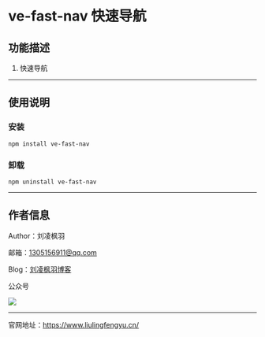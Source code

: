 # ve-fast-nav 快速导航

## 功能描述

1. 快速导航

---

## 使用说明

### 安装

```shell
npm install ve-fast-nav
```

### 卸载

```shell
npm uninstall ve-fast-nav
```

---

## 作者信息

Author：刘凌枫羽

邮箱：1305156911@qq.com

Blog：[刘凌枫羽博客](https://blog.csdn.net/qq_38036909?type=blog)

公众号

[![](https://resource.liulingfengyu.cn/img/公众号二维码.jpg)](https://mp.weixin.qq.com/s?__biz=MzkxNDI2OTM0Nw==&mid=2247483939&idx=1&sn=ee8438a9047d92798765cd502820c67c&chksm=c171b7eff6063ef9a41b34f61ff6ac8c73259917505eb5d9a5b9a17e9ab3653da999e48a98d5#rd)

---

官网地址：https://www.liulingfengyu.cn/
